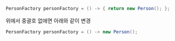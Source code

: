 

```java
PersonFactory personFactory = () -> { return new Person(); };
```

위에서 중괄호 없애면 아래와 같이 변경

```java
PersonFactory personFactory = () -> new Person();
```